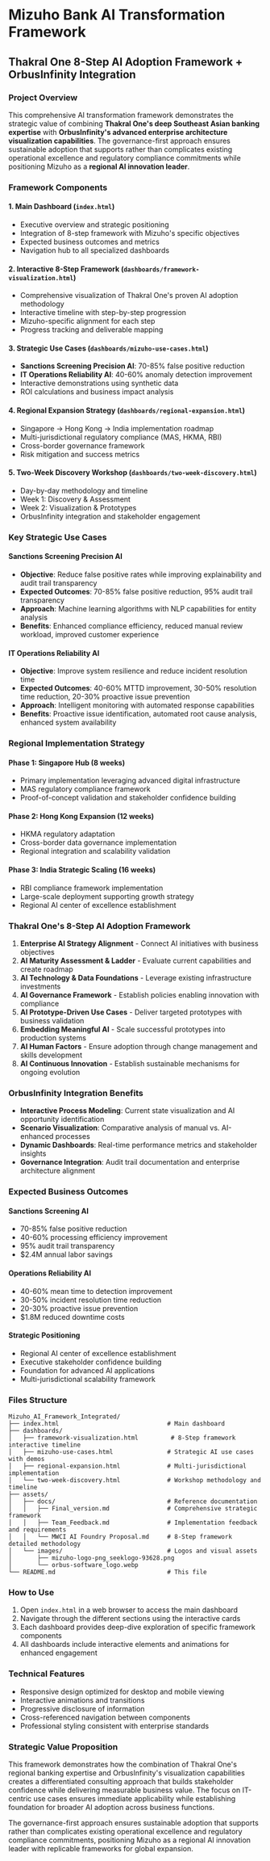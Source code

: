 # Mizuho Bank AI Transformation Framework
## Thakral One 8-Step AI Adoption Framework + OrbusInfinity Integration

### Project Overview
This comprehensive AI transformation framework demonstrates the strategic value of combining **Thakral One's deep Southeast Asian banking expertise** with **OrbusInfinity's advanced enterprise architecture visualization capabilities**. The governance-first approach ensures sustainable adoption that supports rather than complicates existing operational excellence and regulatory compliance commitments while positioning Mizuho as a **regional AI innovation leader**.

### Framework Components

#### 1. Main Dashboard (`index.html`)
- Executive overview and strategic positioning
- Integration of 8-step framework with Mizuho's specific objectives
- Expected business outcomes and metrics
- Navigation hub to all specialized dashboards

#### 2. Interactive 8-Step Framework (`dashboards/framework-visualization.html`)
- Comprehensive visualization of Thakral One's proven AI adoption methodology
- Interactive timeline with step-by-step progression
- Mizuho-specific alignment for each step
- Progress tracking and deliverable mapping

#### 3. Strategic Use Cases (`dashboards/mizuho-use-cases.html`)
- **Sanctions Screening Precision AI**: 70-85% false positive reduction
- **IT Operations Reliability AI**: 40-60% anomaly detection improvement
- Interactive demonstrations using synthetic data
- ROI calculations and business impact analysis

#### 4. Regional Expansion Strategy (`dashboards/regional-expansion.html`)
- Singapore → Hong Kong → India implementation roadmap
- Multi-jurisdictional regulatory compliance (MAS, HKMA, RBI)
- Cross-border governance framework
- Risk mitigation and success metrics

#### 5. Two-Week Discovery Workshop (`dashboards/two-week-discovery.html`)
- Day-by-day methodology and timeline
- Week 1: Discovery & Assessment
- Week 2: Visualization & Prototypes
- OrbusInfinity integration and stakeholder engagement

### Key Strategic Use Cases

#### Sanctions Screening Precision AI
- **Objective**: Reduce false positive rates while improving explainability and audit trail transparency
- **Expected Outcomes**: 70-85% false positive reduction, 95% audit trail transparency
- **Approach**: Machine learning algorithms with NLP capabilities for entity analysis
- **Benefits**: Enhanced compliance efficiency, reduced manual review workload, improved customer experience

#### IT Operations Reliability AI
- **Objective**: Improve system resilience and reduce incident resolution time
- **Expected Outcomes**: 40-60% MTTD improvement, 30-50% resolution time reduction, 20-30% proactive issue prevention
- **Approach**: Intelligent monitoring with automated response capabilities
- **Benefits**: Proactive issue identification, automated root cause analysis, enhanced system availability

### Regional Implementation Strategy

#### Phase 1: Singapore Hub (8 weeks)
- Primary implementation leveraging advanced digital infrastructure
- MAS regulatory compliance framework
- Proof-of-concept validation and stakeholder confidence building

#### Phase 2: Hong Kong Expansion (12 weeks)
- HKMA regulatory adaptation
- Cross-border data governance implementation
- Regional integration and scalability validation

#### Phase 3: India Strategic Scaling (16 weeks)
- RBI compliance framework implementation
- Large-scale deployment supporting growth strategy
- Regional AI center of excellence establishment

### Thakral One's 8-Step AI Adoption Framework

1. **Enterprise AI Strategy Alignment** - Connect AI initiatives with business objectives
2. **AI Maturity Assessment & Ladder** - Evaluate current capabilities and create roadmap
3. **AI Technology & Data Foundations** - Leverage existing infrastructure investments
4. **AI Governance Framework** - Establish policies enabling innovation with compliance
5. **AI Prototype-Driven Use Cases** - Deliver targeted prototypes with business validation
6. **Embedding Meaningful AI** - Scale successful prototypes into production systems
7. **AI Human Factors** - Ensure adoption through change management and skills development
8. **AI Continuous Innovation** - Establish sustainable mechanisms for ongoing evolution

### OrbusInfinity Integration Benefits

- **Interactive Process Modeling**: Current state visualization and AI opportunity identification
- **Scenario Visualization**: Comparative analysis of manual vs. AI-enhanced processes
- **Dynamic Dashboards**: Real-time performance metrics and stakeholder insights
- **Governance Integration**: Audit trail documentation and enterprise architecture alignment

### Expected Business Outcomes

#### Sanctions Screening AI
- 70-85% false positive reduction
- 40-60% processing efficiency improvement
- 95% audit trail transparency
- $2.4M annual labor savings

#### Operations Reliability AI
- 40-60% mean time to detection improvement
- 30-50% incident resolution time reduction
- 20-30% proactive issue prevention
- $1.8M reduced downtime costs

#### Strategic Positioning
- Regional AI center of excellence establishment
- Executive stakeholder confidence building
- Foundation for advanced AI applications
- Multi-jurisdictional scalability framework

### Files Structure
```
Mizuho_AI_Framework_Integrated/
├── index.html                              # Main dashboard
├── dashboards/
│   ├── framework-visualization.html         # 8-Step framework interactive timeline
│   ├── mizuho-use-cases.html               # Strategic AI use cases with demos
│   ├── regional-expansion.html             # Multi-jurisdictional implementation
│   └── two-week-discovery.html             # Workshop methodology and timeline
├── assets/
│   ├── docs/                               # Reference documentation
│   │   ├── Final_version.md                # Comprehensive strategic framework
│   │   ├── Team_Feedback.md                # Implementation feedback and requirements
│   │   └── MWCI AI Foundry Proposal.md     # 8-Step framework detailed methodology
│   └── images/                             # Logos and visual assets
│       ├── mizuho-logo-png_seeklogo-93628.png
│       └── orbus-software_logo.webp
└── README.md                               # This file
```

### How to Use
1. Open `index.html` in a web browser to access the main dashboard
2. Navigate through the different sections using the interactive cards
3. Each dashboard provides deep-dive exploration of specific framework components
4. All dashboards include interactive elements and animations for enhanced engagement

### Technical Features
- Responsive design optimized for desktop and mobile viewing
- Interactive animations and transitions
- Progressive disclosure of information
- Cross-referenced navigation between components
- Professional styling consistent with enterprise standards

### Strategic Value Proposition
This framework demonstrates how the combination of Thakral One's regional banking expertise and OrbusInfinity's visualization capabilities creates a differentiated consulting approach that builds stakeholder confidence while delivering measurable business value. The focus on IT-centric use cases ensures immediate applicability while establishing foundation for broader AI adoption across business functions.

The governance-first approach ensures sustainable adoption that supports rather than complicates existing operational excellence and regulatory compliance commitments, positioning Mizuho as a regional AI innovation leader with replicable frameworks for global expansion.